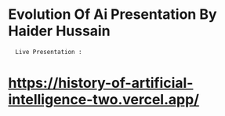 # Evolution Of Ai Presentation By Haider Hussain
    
      Live Presentation : 
# https://history-of-artificial-intelligence-two.vercel.app/